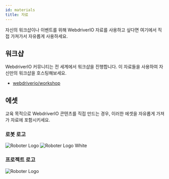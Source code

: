```yaml
---
id: materials
title: 자료
---
```


자신의 워크샵이나 이벤트를 위해 WebdriverIO 자료를 사용하고 싶다면 여기에서 직접 가져가서 자유롭게 사용하세요.

## 워크샵

WebdriverIO 커뮤니티는 전 세계에서 워크샵을 진행합니다. 이 자료들을 사용하여 자신만의 워크샵을 호스팅해보세요.

- [webdriverio/workshop](https://github.com/webdriverio/workshop)

## 에셋

교육 목적으로 WebdriverIO 콘텐츠를 직접 만드는 경우, 이러한 에셋을 자유롭게 가져가 자료에 포함시키세요.

### 로봇 로고

![Roboter Logo](/img/materials/robot.svg "Roboter Logo")
![Roboter Logo White](/img/materials/robot-white.svg "Roboter Logo White")

### 프로젝트 로고

![Roboter Logo](/img/materials/logo.svg "Project Logo")